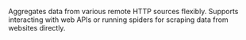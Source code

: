 Aggregates data from various remote HTTP sources flexibly. Supports interacting with web APIs or running spiders for scraping data from websites directly.

